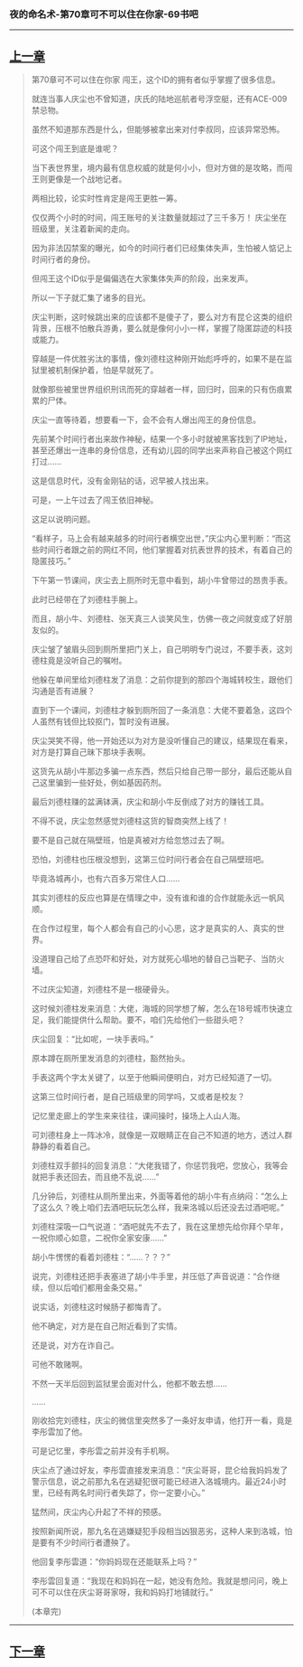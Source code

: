 ### 夜的命名术-第70章可不可以住在你家-69书吧

--------
[上一章](./19ac21fc5e9badac8153925f24bf9c36.md)
--------


>
>
>
>第70章可不可以住在你家
>闯王，这个ID的拥有者似乎掌握了很多信息。
>
>就连当事人庆尘也不曾知道，庆氏的陆地巡航者号浮空艇，还有ACE-009禁忌物。
>
>虽然不知道那东西是什么，但能够被拿出来对付李叔同，应该异常恐怖。
>
>可这个闯王到底是谁呢？
>
>当下表世界里，境内最有信息权威的就是何小小，但对方做的是攻略，而闯王则更像是一个战地记者。
>
>两相比较，论实时性肯定是闯王更胜一筹。
>
>仅仅两个小时的时间，闯王账号的关注数量就超过了三千多万！
>庆尘坐在班级里，关注着新闻的走向。
>
>因为非法囚禁案的曝光，如今的时间行者们已经集体失声，生怕被人惦记上时间行者的身份。
>
>但闯王这个ID似乎是偏偏选在大家集体失声的阶段，出来发声。
>
>所以一下子就汇集了诸多的目光。
>
>庆尘判断，这时候跳出来的应该都不是傻子了，要么对方有昆仑这类的组织背景，压根不怕散兵游勇，要么就是像何小小一样，掌握了隐匿踪迹的科技或能力。
>
>穿越是一件优胜劣汰的事情，像刘德柱这种刚开始彪呼呼的，如果不是在监狱里被机制保护着，怕是早就死了。
>
>就像那些被里世界组织刑讯而死的穿越者一样，回归时，回来的只有伤痕累累的尸体。
>
>庆尘一直等待着，想要看一下，会不会有人爆出闯王的身份信息。
>
>先前某个时间行者出来故作神秘，结果一个多小时就被黑客找到了IP地址，甚至还爆出一连串的身份信息，还有幼儿园的同学出来声称自己被这个网红打过……
>
>这是信息时代，没有金刚钻的话，迟早被人找出来。
>
>可是，一上午过去了闯王依旧神秘。
>
>这足以说明问题。
>
>“看样子，马上会有越来越多的时间行者横空出世，”庆尘内心里判断：“而这些时间行者跟之前的网红不同，他们掌握着对抗表世界的技术，有着自己的隐匿技巧。”
>
>下午第一节课间，庆尘去上厕所时无意中看到，胡小牛曾带过的昂贵手表。
>
>此时已经带在了刘德柱手腕上。
>
>而且，胡小牛、刘德柱、张天真三人谈笑风生，仿佛一夜之间就变成了好朋友似的。
>
>庆尘皱了皱眉头回到厕所里把门关上，自己明明专门说过，不要手表，这刘德柱竟是没听自己的嘱咐。
>
>他躲在单间里给刘德柱发了消息：之前你提到的那四个海城转校生，跟他们沟通是否有进展？
>
>直到下一个课间，刘德柱才躲到厕所回了一条消息：大佬不要着急，这四个人虽然有钱但比较抠门，暂时没有进展。
>
>庆尘哭笑不得，他一开始还以为对方是没听懂自己的建议，结果现在看来，对方是打算自己昧下那块手表啊。
>
>这货先从胡小牛那边多骗一点东西，然后只给自己带一部分，最后还能从自己这里骗到一些好处，例如基因药剂。
>
>最后刘德柱赚的盆满钵满，庆尘和胡小牛反倒成了对方的赚钱工具。
>
>不得不说，庆尘忽然感觉刘德柱这货的智商突然上线了！
>
>要不是自己就在隔壁班，怕是真被对方给忽悠过去了啊。
>
>恐怕，刘德柱也压根没想到，这第三位时间行者会在自己隔壁班吧。
>
>毕竟洛城再小，也有六百多万常住人口……
>
>其实刘德柱的反应也算是在情理之中，没有谁和谁的合作就能永远一帆风顺。
>
>在合作过程里，每个人都会有自己的小心思，这才是真实的人、真实的世界。
>
>没道理自己给了点恐吓和好处，对方就死心塌地的替自己当靶子、当防火墙。
>
>不过庆尘知道，刘德柱不是一根硬骨头。
>
>这时候刘德柱发来消息：大佬，海城的同学想了解，怎么在18号城市快速立足，我们能提供什么帮助。要不，咱们先给他们一些甜头吧？
>
>庆尘回复：“比如呢，一块手表吗。”
>
>原本蹲在厕所里发消息的刘德柱，豁然抬头。
>
>手表这两个字太关键了，以至于他瞬间便明白，对方已经知道了一切。
>
>这第三位时间行者，是自己班级里的同学吗，又或者是校友？
>
>记忆里走廊上的学生来来往往，课间操时，操场上人山人海。
>
>可刘德柱身上一阵冰冷，就像是一双眼睛正在自己不知道的地方，透过人群静静的看着自己。
>
>刘德柱双手颤抖的回复消息：“大佬我错了，你惩罚我吧，您放心，我等会就把手表还回去，而且绝不乱说……”
>
>几分钟后，刘德柱从厕所里出来，外面等着他的胡小牛有点纳闷：“怎么上了这么久？晚上咱们去酒吧玩玩怎么样，我来洛城以后还没去过酒吧呢。”
>
>刘德柱深吸一口气说道：“酒吧就先不去了，我在这里想先给你拜个早年，一祝你顺心如意，二祝你全家安康……”
>
>胡小牛愣愣的看着刘德柱：“……？？？”
>
>说完，刘德柱还把手表塞进了胡小牛手里，并压低了声音说道：“合作继续，但以后咱们都用金条交易。”
>
>说实话，刘德柱这时候肠子都悔青了。
>
>他不确定，对方是在自己附近看到了实情。
>
>还是说，对方在诈自己。
>
>可他不敢赌啊。
>
>不然一天半后回到监狱里会面对什么，他都不敢去想……
>
>……
>
>刚收拾完刘德柱，庆尘的微信里突然多了一条好友申请，他打开一看，竟是李彤雲加了他。
>
>可是记忆里，李彤雲之前并没有手机啊。
>
>庆尘点了通过好友，李彤雲直接发来消息：“庆尘哥哥，昆仑给我妈妈发了警示信息，说之前那九名在逃疑犯很可能已经进入洛城境内。最近24小时里，已经有两名时间行者失踪了，你一定要小心。”
>
>猛然间，庆尘内心升起了不祥的预感。
>
>按照新闻所说，那九名在逃嫌疑犯手段相当凶狠恶劣，这种人来到洛城，怕是要有不少时间行者遭殃了。
>
>他回复李彤雲道：“你妈妈现在还能联系上吗？”
>
>李彤雲回复道：“我现在和妈妈在一起，她没有危险。我就是想问问，晚上可不可以住在庆尘哥哥家呀，我和妈妈打地铺就行。”
>
>(本章完)
>
>

--------
[下一章](./b56c6324893b5da851fb0388405d752b.md)
--------
